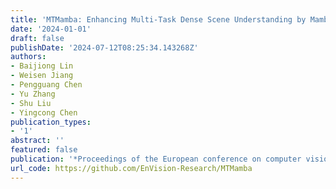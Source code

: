 ```yaml
---
title: 'MTMamba: Enhancing Multi-Task Dense Scene Understanding by Mamba-Based Decoders'
date: '2024-01-01'
draft: false
publishDate: '2024-07-12T08:25:34.143268Z'
authors:
- Baijiong Lin
- Weisen Jiang
- Pengguang Chen
- Yu Zhang
- Shu Liu
- Yingcong Chen
publication_types:
- '1'
abstract: ''
featured: false
publication: '*Proceedings of the European conference on computer vision (ECCV)*'
url_code: https://github.com/EnVision-Research/MTMamba
---
```


